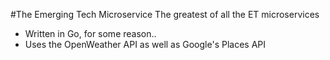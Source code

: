 #The Emerging Tech Microservice
The greatest of all the ET microservices

* Written in Go, for some reason..
* Uses the OpenWeather API as well as Google's Places API